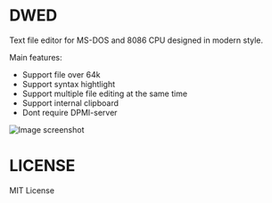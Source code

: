 # DWED

Text file editor for MS-DOS and 8086 CPU designed in modern style.

Main features:

* Support file over 64k
* Support syntax hightlight
* Support multiple file editing at the same time
* Support internal clipboard
* Dont require DPMI-server

![Image screenshot](https://github.com/DosWorld/editor/raw/main/DWED.PNG)

# LICENSE

MIT License

